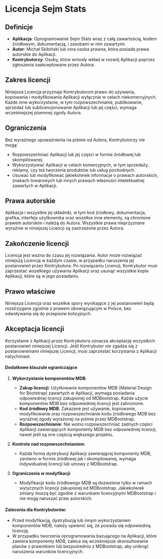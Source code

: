 # Licencja Sejm Stats

## Definicje
- **Aplikacja**: Oprogramowanie Sejm Stats wraz z całą zawartością, kodem źródłowym, dokumentacją, i zasobami w nim zawartymi.
- **Autor**: Michał Skibiński lub inna osoba prawna, która posiada prawa autorskie do Aplikacji.
- **Kontrybutorzy**: Osoby, które wniosły wkład w rozwój Aplikacji poprzez zgłoszenia zaakceptowane przez Autora.

## Zakres licencji
Niniejsza Licencja przyznaje Kontrybutorom prawo do używania, kopiowania i modyfikowania Aplikacji wyłącznie w celach niekomercyjnych. Każde inne wykorzystanie, w tym rozpowszechnianie, publikowanie, sprzedaż lub sublicencjonowanie Aplikacji lub jej części, wymaga wcześniejszej pisemnej zgody Autora.

## Ograniczenia
Bez wyraźnego upoważnienia na piśmie od Autora, Kontrybutorzy nie mogą:
- Rozpowszechniać Aplikacji lub jej części w formie źródłowej lub skompilowanej.
- Wykorzystywać Aplikacji w celach komercyjnych, w tym sprzedaży, reklamy, czy też tworzenia produktów lub usług pochodnych.
- Usuwać lub modyfikować jakiekolwiek informacje o prawach autorskich, znakach towarowych lub innych prawach własności intelektualnej zawartych w Aplikacji.

## Prawa autorskie
Aplikacja i wszystkie jej składniki, w tym kod źródłowy, dokumentacja, grafika, interfejs użytkownika oraz wszelkie inne elementy, są chronione prawem autorskim i należą do Autora. Wszystkie prawa nieprzyznane wyraźnie w niniejszej Licencji są zastrzeżone przez Autora.

## Zakończenie licencji
Licencja jest ważna do czasu jej rozwiązania. Autor może rozwiązać niniejszą Licencję w każdym czasie, w przypadku naruszenia jej postanowień przez Kontrybutora. Po rozwiązaniu Licencji, Kontrybutor musi zaprzestać wszelkiego używania Aplikacji oraz usunąć wszystkie kopie Aplikacji, które są w jego posiadaniu.

## Prawo właściwe
Niniejsza Licencja oraz wszelkie spory wynikające z jej postanowień będą rozstrzygane zgodnie z prawem obowiązującym w Polsce, bez odwoływania się do przepisów kolizyjnych.

## Akceptacja licencji
Korzystanie z Aplikacji przez Kontrybutora oznacza akceptację wszystkich postanowień niniejszej Licencji. Jeśli Kontrybutor nie zgadza się z postanowieniami niniejszej Licencji, musi zaprzestać korzystania z Aplikacji natychmiast.


#### Dodatkowe klauzule ograniczające

1. **Wykorzystanie komponentów MDB**:
   - **Zakup licencji**: Użytkowanie komponentów MDB (Material Design for Bootstrap) zawartych w Aplikacji, wymaga posiadania odpowiedniej licencji zakupionej od MDBootstrap. Każde użycie komponentów MDB bez odpowiedniej licencji jest zabronione.
   - **Kod źródłowy MDB**: Zakazane jest używanie, kopiowanie, modyfikowanie oraz rozpowszechnianie kodu źródłowego MDB bez wyraźnej zgody wyrażonej na piśmie przez MDBootstrap.
   - **Rozpowszechnianie**: Nie wolno rozpowszechniać żadnych części Aplikacji zawierających komponenty MDB bez odpowiedniej licencji, nawet jeśli są one częścią większego projektu.

2. **Kontrola nad rozpowszechnianiem**:
   - Każda forma dystrybucji Aplikacji zawierającej komponenty MDB, zarówno w formie źródłowej jak i skompilowanej, wymaga indywidualnej licencji lub umowy z MDBootstrap.

3. **Ograniczenia w modyfikacji**:
   - Modyfikacje kodu źródłowego MDB są dozwolone tylko w ramach wytycznych licencji zakupionej od MDBootstrap. Jakiekolwiek zmiany muszą być zgodne z warunkami licencyjnymi MDBootstrap i nie mogą naruszać praw autorskich.

#### Zalecenia dla Kontrybutorów:
- Przed modyfikacją, dystrybucją lub innym wykorzystaniem komponentów MDB, należy upewnić się, że posiada się odpowiednią licencję.
- W przypadku tworzenia oprogramowania bazującego na Aplikacji, które zawiera komponenty MDB, zaleca się wcześniejsze skonsultowanie planów z prawnikiem lub bezpośrednio z MDBootstrap, aby uniknąć naruszenia warunków licencyjnych.

